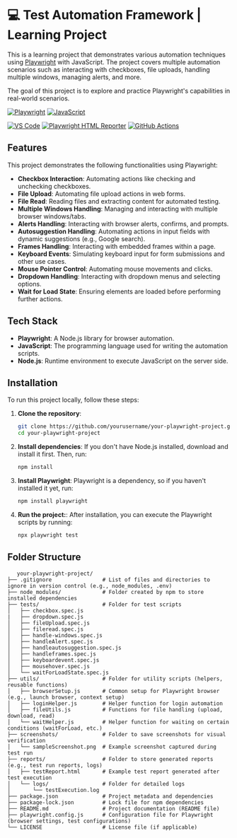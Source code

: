 # 💻 Test Automation Framework | Learning Project

This is a learning project that demonstrates various automation techniques using [Playwright](https://playwright.dev/) with JavaScript. The project covers multiple automation scenarios such as interacting with checkboxes, file uploads, handling multiple windows, managing alerts, and more.

The goal of this project is to explore and practice Playwright's capabilities in real-world scenarios.

[![Playwright](https://img.shields.io/badge/Playwright-34495E?style=for-the-badge&logo=playwright&logoColor=white)](https://playwright.dev/)
[![JavaScript](https://img.shields.io/badge/JavaScript-F7DF1E?style=for-the-badge&logo=javascript&logoColor=black)](https://js.org/index.html) 

[![VS Code](https://img.shields.io/badge/VS_Code-007ACC?style=for-the-badge&logo=visual-studio-code&logoColor=white)](https://code.visualstudio.com/)
[![Playwright HTML Reporter](https://img.shields.io/badge/Playwright%20HTML%20Reporter-<COLOR>?style=for-the-badge&logo=playwright&logoColor=white)](https://www.npmjs.com/package/playwright-html-reporter)
[![GitHub Actions](https://img.shields.io/badge/GitHub%20Actions-2088FF?style=for-the-badge&logo=github-actions&logoColor=white)](https://github.com/features/actions)

## Features

This project demonstrates the following functionalities using Playwright:

- **Checkbox Interaction**: Automating actions like checking and unchecking checkboxes.
- **File Upload**: Automating file upload actions in web forms.
- **File Read**: Reading files and extracting content for automated testing.
- **Multiple Windows Handling**: Managing and interacting with multiple browser windows/tabs.
- **Alerts Handling**: Interacting with browser alerts, confirms, and prompts.
- **Autosuggestion Handling**: Automating actions in input fields with dynamic suggestions (e.g., Google search).
- **Frames Handling**: Interacting with embedded frames within a page.
- **Keyboard Events**: Simulating keyboard input for form submissions and other use cases.
- **Mouse Pointer Control**: Automating mouse movements and clicks.
- **Dropdown Handling**: Interacting with dropdown menus and selecting options.
- **Wait for Load State**: Ensuring elements are loaded before performing further actions.

## Tech Stack

- **Playwright**: A Node.js library for browser automation.
- **JavaScript**: The programming language used for writing the automation scripts.
- **Node.js**: Runtime environment to execute JavaScript on the server side.

## Installation

To run this project locally, follow these steps:

1. **Clone the repository**:

   ```bash
   git clone https://github.com/yourusername/your-playwright-project.git
   cd your-playwright-project
2. **Install dependencies**:
   If you don't have Node.js installed, download and install it first. Then, run:
   ```bash
   npm install
3. **Install Playwright**:
   Playwright is a dependency, so if you haven't installed it yet, run:
   ```bash
   npm install playwright
3. **Run the project:**:
   After installation, you can execute the Playwright scripts by running:  
   ```bash
   npx playwright test

## Folder Structure
```plaintext
   your-playwright-project/
├── .gitignore                # List of files and directories to ignore in version control (e.g., node_modules, .env)
├── node_modules/             # Folder created by npm to store installed dependencies
├── tests/                    # Folder for test scripts
│   ├── checkbox.spec.js
|   ├── dropdown.spec.js
│   ├── fileUpload.spec.js
│   ├── fileread.spec.js
│   ├── handle-windows.spec.js
│   ├── handleAlert.spec.js
│   ├── handleautosuggestion.spec.js
│   ├── handleframes.spec.js
│   ├── keyboardevent.spec.js
│   ├── mousehover.spec.js
│   └── waitForLoadState.spec.js
├── utils/                    # Folder for utility scripts (helpers, reusable functions)
│   ├── browserSetup.js       # Common setup for Playwright browser (e.g., launch browser, context setup)
│   ├── loginHelper.js        # Helper function for login automation
│   ├── fileUtils.js          # Functions for file handling (upload, download, read)
│   └── waitHelper.js         # Helper function for waiting on certain conditions (waitForLoad, etc.)
├── screenshots/              # Folder to save screenshots for visual verification
│   └── sampleScreenshot.png  # Example screenshot captured during test run
├── reports/                  # Folder to store generated reports (e.g., test run reports, logs)
│   ├── testReport.html       # Example test report generated after test execution
│   └── logs/                 # Folder for detailed logs
│       └── testExecution.log
├── package.json              # Project metadata and dependencies
├── package-lock.json         # Lock file for npm dependencies
├── README.md                 # Project documentation (README file)
├── playwright.config.js      # Configuration file for Playwright (browser settings, test configurations)
└── LICENSE                   # License file (if applicable)
